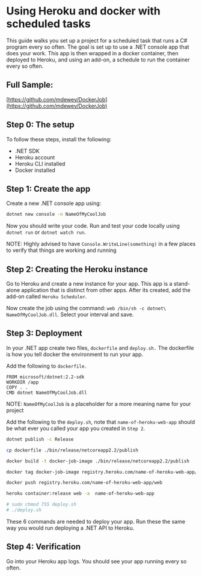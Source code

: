 # Using Heroku and docker with scheduled tasks

This guide walks you set up a project for a scheduled task that runs a C# program every so often. The goal is set up to use a .NET console app that does your work. This app is then wrapped in a docker container, then deployed to Heroku, and using an add-on, a schedule to run the container every so often.

## Full Sample:

[https://github.com/mdewey/DockerJob](https://github.com/mdewey/DockerJob)

## Step 0: The setup

To follow these steps, install the following:

- .NET SDK
- Heroku account
- Heroku CLI installed
- Docker installed

## Step 1: Create the app

Create a new .NET console app using:

```bash
dotnet new console -n NameOfMyCoolJob
```

Now you should write your code. Run and test your code locally using `dotnet run` or `dotnet watch run`.

NOTE: Highly advised to have `Console.WriteLine(something)` in a few places to verify that things are working and running

## Step 2: Creating the Heroku instance

Go to Heroku and create a new instance for your app. This app is a stand-alone application that is distinct from other apps. After its created, add the add-on called `Heroku Scheduler`.

Now create the job using the command: `web /bin/sh -c dotnet\ NameOfMyCoolJob.dll`. Select your interval and save.

## Step 3: Deployment

In your .NET app create two files, `dockerfile` and `deploy.sh.` The dockerfile is how you tell docker the environment to run your app.

Add the following to `dockerfile.`

```docker
FROM microsoft/dotnet:2.2-sdk
WORKDIR /app
COPY . .
CMD dotnet NameOfMyCoolJob.dll
```

NOTE: `NameOfMyCoolJob` is a placeholder for a more meaning name for your project

Add the following to the `deploy.sh`, note that `name-of-heroku-web-app` should be what ever you called your app you created in `Step 2`.

```bash
dotnet publish -c Release

cp dockerfile ./bin/release/netcoreapp2.2/publish

docker build -t docker-job-image ./bin/release/netcoreapp2.2/publish

docker tag docker-job-image registry.heroku.com/name-of-heroku-web-app/web

docker push registry.heroku.com/name-of-heroku-web-app/web

heroku container:release web -a  name-of-heroku-web-app

# sudo chmod 755 deploy.sh
# ./deploy.sh
```

These 6 commands are needed to deploy your app. Run these the same way you would run deploying a .NET API to Heroku.

## Step 4: Verification

Go into your Heroku app logs. You should see your app running every so often.
